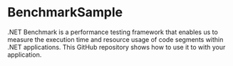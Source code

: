 # BenchmarkSample
 .NET Benchmark is a performance testing framework that enables us to measure the execution time and resource usage of code segments within .NET applications. This GitHub repository shows how to use it to with your application.

